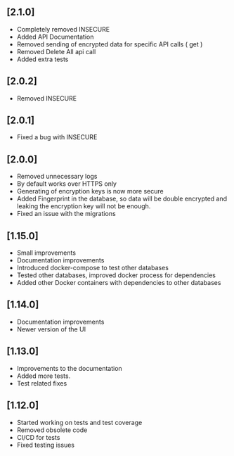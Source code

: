 ## [2.1.0]
* Completely removed INSECURE
* Added API Documentation
* Removed sending of encrypted data for specific API calls ( get )
* Removed Delete All api call
* Added extra tests

## [2.0.2]
* Removed INSECURE

## [2.0.1]
* Fixed a bug with INSECURE

## [2.0.0]
* Removed unnecessary logs
* By default works over HTTPS only
* Generating of encryption keys is now more secure
* Added Fingerprint in the database, so data will be double encrypted and leaking the encryption key will not be enough.
* Fixed an issue with the migrations

## [1.15.0]
* Small improvements
* Documentation improvements
* Introduced docker-compose to test other databases
* Tested other databases, improved docker process for dependencies
* Added other Docker containers with dependencies to other databases

## [1.14.0]
* Documentation improvements
* Newer version of the UI

## [1.13.0]
* Improvements to the documentation
* Added more tests. 
* Test related fixes

## [1.12.0]
* Started working on tests and test coverage
* Removed obsolete code
* CI/CD for tests
* Fixed testing issues
